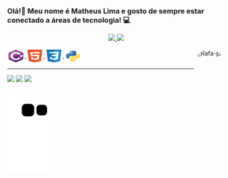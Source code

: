 ### Olá!👋 Meu nome é Matheus Lima e gosto de sempre estar conectado a áreas de tecnologia! 💻

<div align="center">
  <a href="https://github.com/zzMat">
  <img height="180em" src="https://github-readme-stats.vercel.app/api?username=zzMat&show_icons=true&theme=dark&include_all_commits=true&count_private=true"/>
  <img height="180em" src="https://github-readme-stats.vercel.app/api/top-langs/?username=zzMat&layout=compact&langs_count=7&theme=dark"/>
</div>
  
 <div style="display: inline_block"><br>
   
  <img align="center" alt="Rafa-Csharp" height="30" width="40" src="https://raw.githubusercontent.com/devicons/devicon/master/icons/csharp/csharp-original.svg">
  <img align="center" alt="Rafa-HTML" height="30" width="40" src="https://raw.githubusercontent.com/devicons/devicon/master/icons/html5/html5-original.svg">
  <img align="center" alt="Rafa-CSS" height="30" width="40" src="https://raw.githubusercontent.com/devicons/devicon/master/icons/css3/css3-original.svg">
  <img align="center" alt="Rafa-Python" height="30" width="40" src="https://raw.githubusercontent.com/devicons/devicon/master/icons/python/python-original.svg">
  <img align="right" alt="Rafa-pic" height="150" style="border-radius:50px;" src="https://i.pinimg.com/564x/85/d1/10/85d110310c758d3d5a37c66c723f5430.jpg">
</div>
    <hr>
<div> 
  
  <a href="https://www.instagram.com/theus.limah/" target="_blank"><img src="https://img.shields.io/badge/-Instagram-%23E4405F?style=for-the-badge&logo=instagram&logoColor=white" target="_blank"></a>
  <a href = "mailto:limamatheusmartins@hotmail.com"><img src="https://img.shields.io/badge/-Outlook-%23333?style=for-the-badge&logo=Windows&logoColor=White" target="_blank"></a>
  <a href="https://www.linkedin.com/in/matheus-lima-30125317a/" target="_blank"><img src="https://img.shields.io/badge/-LinkedIn-%230077B5?style=for-the-badge&logo=linkedin&logoColor=white" target="_blank"></a>

 
  ![Snake animation](https://github.com/rafaballerini/rafaballerini/blob/output/github-contribution-grid-snake.svg)
 
</div>
